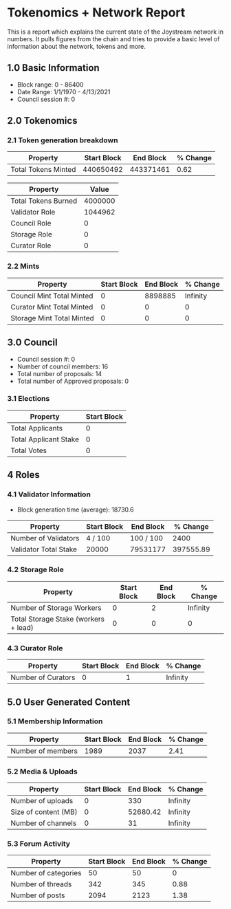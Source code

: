 # Tokenomics + Network Report
This is a report which explains the current state of the Joystream network in numbers. It pulls figures from the chain and tries to provide a basic level of information about the network, tokens and more. 

## 1.0 Basic Information
* Block range: 0 - 86400
* Date Range: 1/1/1970 - 4/13/2021
* Council session #: 0

## 2.0 Tokenomics
### 2.1 Token generation breakdown
| Property            | Start Block | End Block | % Change |
|---------------------|--------------|--------------|----------|
| Total Tokens Minted |  440650492 | 443371461 | 0.62 |

| Property            | Value        |
|---------------------|--------------|
| Total Tokens Burned | 4000000 | 
| Validator Role      |  1044962            | 
| Council Role        | 0             | 
| Storage Role        | 0             | 
| Curator Role        | 0             | 



### 2.2 Mints 
| Property                    | Start Block           | End Block | % Change |
|-----------------------------|-----------------------|--------------|----------|
| Council Mint Total Minted   | 0  |  8898885 |Infinity          |
| Curator Mint Total Minted   |  0 | 0| 0          |
| Storage Mint Total Minted   |  0 |  0            |  0        |

## 3.0 Council
* Council session #: 0
* Number of council members: 16
* Total number of proposals: 14
* Total number of Approved proposals: 0

### 3.1 Elections
| Property                    | Start Block  |
|-----------------------------|--------------|
| Total Applicants            |0              |
| Total Applicant Stake       |0              |
| Total Votes                 |0             |

## 4 Roles
### 4.1 Validator Information
* Block generation time (average): 18730.6

| Property                    | Start Block | End Block | % Change |
|-----------------------------|--------------|--------------|----------|
| Number of Validators       |  4 / 100 | 100 / 100 | 2400 |
| Validator Total Stake       | 20000 | 79531177 | 397555.89 |


### 4.2 Storage Role
| Property                | Start Block | End Block | % Change |
|-------------------------|--------------|--------------|----------|
| Number of Storage Workers | 0  |  2 | Infinity |
| Total Storage Stake (workers + lead)  | 0 |  0 | 0 |

### 4.3 Curator Role
| Property                | Start Block | End Block | % Change |
|-------------------------|--------------|--------------|----------|
| Number of Curators      | 0 | 1 | Infinity |

## 5.0 User Generated Content
### 5.1 Membership Information
| Property          | Start Block | End Block | % Change |
|-------------------|--------------|--------------|----------|
| Number of members | 1989|  2037 | 2.41 |

### 5.2 Media & Uploads
| Property                | Start Block | End Block | % Change |
|-------------------------|--------------|--------------|----------|
| Number of uploads       | 0 | 330  |  Infinity |
| Size of content (MB)        |  0 |  52680.42 | Infinity          |
| Number of channels      |  0 | 31 | Infinity |

### 5.3 Forum Activity
| Property          | Start Block | End Block | % Change |
|-------------------|--------------|--------------|----------|
| Number of categories | 50 | 50 | 0         |
| Number of threads    | 342| 345 | 0.88         |
| Number of posts      | 2094 | 2123            |  1.38        |